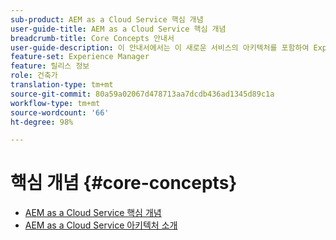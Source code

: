 ```yaml
---
sub-product: AEM as a Cloud Service 핵심 개념
user-guide-title: AEM as a Cloud Service 핵심 개념
breadcrumb-title: Core Concepts 안내서
user-guide-description: 이 안내서에서는 이 새로운 서비스의 아키텍처를 포함하여 Experience Manager as a Cloud Service의 핵심 개념을 소개합니다.
feature-set: Experience Manager
feature: 릴리스 정보
role: 건축가
translation-type: tm+mt
source-git-commit: 80a59a02067d478713aa7dcdb436ad1345d89c1a
workflow-type: tm+mt
source-wordcount: '66'
ht-degree: 98%

---
```



# 핵심 개념 {#core-concepts}

+ [AEM as a Cloud Service 핵심 개념](/help/core-concepts/home.md)
+ [AEM as a Cloud Service 아키텍처 소개](architecture.md)
